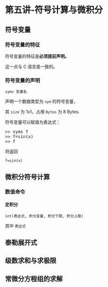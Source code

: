 # 第五讲-符号计算与微积分
## 符号变量
### 符号变量的特征
符号变量的特征是**必须提前声明。**

这一点与 C 语言是一致的。
### 符号变量的声明
`syms 变量名`

声明一个数据类型为 `sym` 的符号变量，

其 `size` 为 1x1，占用 `Bytes` 为 8 Bytes.

符号变量可以赋值为表达式：
<pre>
>> syms f
>> f=sin(x)
>> f
</pre>
将返回

`f=sin(x)`

## 微积分符号计算
### 数值命令
#### 定积分
`int(表达式, 积分变量, 积分下限, 积分上限)`

其中 `表达式` 
## 泰勒展开式
## 级数求和与求极限
## 常微分方程组的求解
